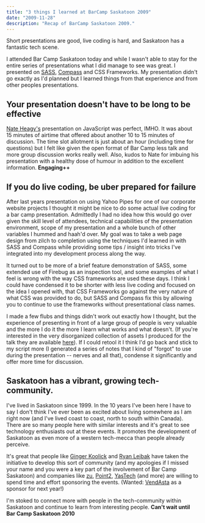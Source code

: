 ```yaml
---
title: "3 things I learned at BarCamp Saskatoon 2009"
date: "2009-11-28"
description: "Recap of BarCamp Saskatoon 2009."
---
```


<aside class="tldr">
Short presentations are good, live coding is hard, and Saskatoon has a fantastic tech scene.
</aside>

I attended Bar Camp Saskatoon today and while I wasn't able to stay for the entire series of presentations what I did manage to see was great. I presented on [SASS](https://www.sass-lang.com), [Compass](https://www.compass-style.org) and CSS Frameworks. My presentation didn't go exactly as I'd planned but I learned things from that experience and from other peoples presentations.

## Your presentation doesn't have to be long to be effective

[Nate Heagy's](https://twitter.com/nheagy) presentation on JavaScript was perfect, IMHO. It was about 15 minutes of airtime that offered about another 10 to 15 minutes of discussion. The time slot allotment is just about an hour (including time for questions) but I felt like given the open format of Bar Camp less talk and more group discussion works really well. Also, kudos to Nate for imbuing his presentation with a healthy dose of humour in addition to the excellent information. **Engaging++**

## If you do live coding, be uber prepared for failure

After last years presentation on using Yahoo Pipes for one of our corporate website projects I thought it might be nice to do some actual live coding for a bar camp presentation. Admittedly I had no idea how this would go over given the skill level of attendees, technical capabilities of the presentation environment, scope of my presentation and a whole bunch of other variables I hummed and haah'd over. My goal was to take a web page design from zilch to completion using the techniques I'd learned in with SASS and Compass while providing some tips / insight into tricks I've integrated into my development process along the way.

It turned out to be more of a brief feature demonstration of SASS, some extended use of Firebug as an inspection tool, and some examples of what I feel is wrong with the way CSS frameworks are used these days. I think I could have condensed it to be shorter with less live coding and focused on the idea I opened with, that CSS Frameworks go against the very nature of what CSS was provided to do, but SASS and Compass fix this by allowing you to continue to use the frameworks without presentational class names.

I made a few flubs and things didn't work out exactly how I thought, but the experience of presenting in front of a large group of people is very valuable and the more I do it the more I learn what works and what doesn't. (If you're interested in the very disorganized collection of assets I produced for the talk they are available [here](https://bit.ly/6PsWqr)). If I could retool it I think I'd go back and stick to my script more (I generated a series of notes that I kind of "forgot" to use during the presentation -- nerves and all that), condense it significantly and offer more time for discussion.

## Saskatoon has a vibrant, growing tech-community.

I've lived in Saskatoon since 1999. In the 10 years I've been here I have to say I don't think I've ever been as excited about living somewhere as I am right now (and I've lived coast to coast, north to south within Canada). There are so many people here with similar interests and it's great to see technology enthusiasts out at these events. It promotes the development of Saskatoon as even more of a western tech-mecca than people already perceive.

It's great that people like [Ginger Koolick](https://twitter.com/gingerk) and [Ryan Lejbak](https://twitter.com/ryanlejbak) have taken the initiative to develop this sort of community (and my apologies if I missed your name and you were a key part of the involvement of Bar Camp Saskatoon) and companies like [zu](https://www.zu.com), [Point2](https://www.point2.com), [YasTech](https://www.yastech.ca) (and more) are willing to spend time and effort sponsoring the events. (Wanted: [VendAsta](https://www.vendasta.com) as a sponsor for next year!)

I'm stoked to connect more with people in the tech-community within Saskatoon and continue to learn from interesting people. **Can't wait until Bar Camp Saskatoon 2010**

